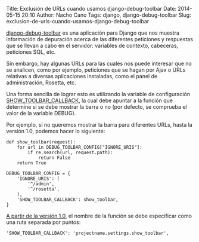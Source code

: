 Title: Exclusión de URLs cuando usamos django-debug-toolbar
Date: 2014-05-15 20:10
Author: Nacho Cano
Tags: django, django-debug-toolbar
Slug: exclusion-de-urls-cuando-usamos-django-debug-toolbar

[django-debug-toolbar][] es una aplicación para Django que nos muestra
información de depuración acerca de las diferentes peticiones y
respuestas que se llevan a cabo en el servidor: variables de contexto,
cabeceras, peticiones SQL, etc.

Sin embargo, hay algunas URLs para las cuales nos puede interesar que no
se analicen, como por ejemplo, peticiones que se hagan por Ajax o URLs
relativas a diversas aplicaciones instaladas, como el panel de
administración, Rosetta, etc.

Una forma sencilla de lograr esto es utilizando la variable de
configuración [SHOW_TOOLBAR_CALLBACK][], la cual debe apuntar a la
función que determine si se debe mostrar la barra o no (por defecto, se
comprueba el valor de la variable DEBUG).

Por ejemplo, si no queremos mostrar la barra para diferentes URLs, hasta
la versión 1.0, podemos hacer lo siguiente:

    def show_toolbar(request):
        for url in DEBUG_TOOLBAR_CONFIG["IGNORE_URIS"]:
            if re.search(url, request.path):
                return False
        return True

    DEBUG_TOOLBAR_CONFIG = {
        'IGNORE_URIS': (
            '^/admin',
            '^/rosetta',
        ),
        'SHOW_TOOLBAR_CALLBACK': show_toolbar,
    }

[A partir de la versión 1.0][], el nombre de la función se debe
especificar como una ruta separada por puntos:

    'SHOW_TOOLBAR_CALLBACK': 'projectname.settings.show_toolbar',

  [django-debug-toolbar]: http://github.com/django-debug-toolbar/django-debug-toolbar
    "django-debug-toolbar"
  [SHOW_TOOLBAR_CALLBACK]: http://django-debug-toolbar.readthedocs.org/en/1.2/configuration.html
    "SHOW_TOOLBAR_CALLBACK"
  [A partir de la versión 1.0]: http://stackoverflow.com/questions/20726257/django-v1-6-debug-toolbar-middleware-error-no-rsplit/20727979#20727979
    "A partir de la versión 1.0"
